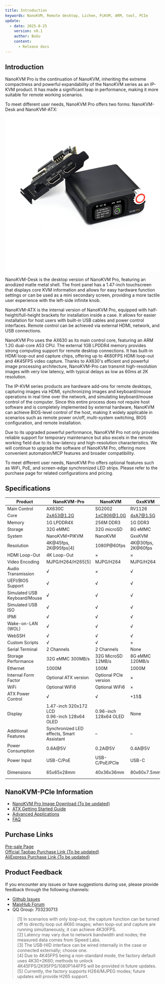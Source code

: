 ```yaml
---
title: Introduction
keywords: NanoKVM, Remote desktop, Lichee, PiKVM, ARM, tool, PCIe
update:
  - date: 2025-8-25
    version: v0.1
    author: BuGu
    content:
      - Release docs
---
```


## Introduction

NanoKVM Pro is the continuation of NanoKVM, inheriting the extreme compactness and powerful expandability of the NanoKVM series as an IP-KVM product. It has made a significant leap in performance, making it more suitable for remote working scenarios.

To meet different user needs, NanoKVM Pro offers two forms: NanoKVM-Desk and NanoKVM-ATX:

![](./../../../assets/NanoKVM/pro/introduce/combine.png)

NanoKVM-Desk is the desktop version of NanoKVM Pro, featuring an anodized matte metal shell. The front panel has a 1.47-inch touchscreen that displays core KVM information and allows for easy hardware function settings or can be used as a mini secondary screen, providing a more tactile user experience with the left-side infinite knob.

NanoKVM-ATX is the internal version of NanoKVM Pro, equipped with half-height/full-height brackets for installation inside a case. It allows for easier installation for host users with built-in USB cables and power control interfaces. Remote control can be achieved via external HDMI, network, and USB connections.

NanoKVM Pro uses the AX630 as its main control core, featuring an ARM 1.2G dual-core A53 CPU. The external 1GB LPDDR4 memory provides strong computing support for remote desktop connections. It has built-in HDMI loop-out and capture chips, offering up to 4K60FPS HDMI loop-out and 4K45FPS video capture. Thanks to AX630's efficient and powerful image processing architecture, NanoKVM-Pro can transmit high-resolution images with very low latency, with typical delays as low as 60ms at 2K resolution.

The IP-KVM series products are hardware add-ons for remote desktops, capturing images via HDMI, synchronizing images and keyboard/mouse operations in real time over the network, and simulating keyboard/mouse control of the computer. Since this entire process does not require host software and is completely implemented by external hardware, NanoKVM can achieve BIOS-level control of the host, making it widely applicable in scenarios such as remote power on/off, multi-system switching, BIOS configuration, and remote installation.

Due to its upgraded powerful performance, NanoKVM Pro not only provides reliable support for temporary maintenance but also excels in the remote working field due to its low-latency and high-resolution characteristics. We will continue to upgrade the software of NanoKVM Pro, offering more convenient automation/MCP features and broader compatibility.

To meet different user needs, NanoKVM Pro offers optional features such as WiFi, PoE, and screen-edge synchronized LED strips. Please refer to the purchase page for related configurations and pricing.

## Specifications

| Product       | NanoKVM-Pro    | NanoKVM      | GxxKVM      | JxxKVM      |
|---------------|----------------|--------------|-------------|-------------|
| Main Control  | AX630C         | SG2002       | RV1126      | RV1106      |
| Core          | 2xA53@1.2G     | 1xC906@1.0G  | 4xA7@1.5G   | 1xA7@1.2G    |
| Memory        | 1G LPDDR4X     | 256M DDR3    | 1G DDR3     | 256M DDR3   |
| Storage       | 32G eMMC       | 32G microSD  | 8G eMMC     | 16G eMMC    |
| System        | NanoKVM+PIKVM  | NanoKVM      | GxxKVM      | JxxKVM      |
| Resolution    | 4K@45fps, 2K@95fps[4] | 1080P@60fps | 4K@30fps, 2K@60fps | 1080P@60fps |
| HDMI Loop-Out | 4K Loop-Out    | ×            | ×           | ×           |
| Video Encoding | MJPG/H264/H265[5] | MJPG/H264    | MJPG/H264   | MJPG/H264   |
| Audio Transmission | √         | ×            | √           | ×           |
| UEFI/BIOS Support | √         | √            | √           | √           |
| Simulated USB Keyboard/Mouse | √ | √          | √           | √           |
| Simulated USB ISO | √          | √            | √           | √           |
| IPMI          | √              | √            | √           | ×           |
| Wake-on-LAN (WOL) | √          | √            | √           | √           |
| WebSSH        | √              | √            | √           | √           |
| Custom Scripts | √             | √            | ×           | ×           |
| Serial Terminal | 2 Channels   | 2 Channels   | None        | 1 Channel   |
| Storage Performance | 32G eMMC 300MB/s | 32G MicroSD 12MB/s | 8G eMMC 120MB/s | 8G eMMC 60MB/s |
| Ethernet      | 1000M          | 100M         | 1000M       | 100M        |
| Internal Form Factor | Optional ATX version | Optional PCIe version | ×           | ×           |
| WiFi          | Optional WiFi6  | Optional WiFi6 | ×           | ×           |
| ATX Power Control | √          | √            | +15$        | +10$        |
| Display       | 1.47-inch 320x172 LCD<br>0.96-inch 128x64 OLED | 0.96-inch 128x64 OLED | None | 1.66-inch 280x240 |
| Additional Features | Synchronized LED effects, Smart Assistant | –        | –           | –           |
| Power Consumption | 0.6A@5V   | 0.2A@5V      | 0.4A@5V     | 0.2A@5V     |
| Power Input   | USB-C/PoE      | USB-C/PoE/PCIe | USB-C       | USB-C       |
| Dimensions     | 65x65x28mm    | 40x36x36mm   | 80x60x7.5mm | 60x6x24-30mm |

## NanoKVM-PCIe Information

+ [NanoKVM Pro Image Download (To be updated)](https://github.com/sipeed/NanoKVM-Pro/releases/latest)
+ [ATX Getting Started Guide](https://wiki.sipeed.com/hardware/en/kvm/NanoKVM_Pro/atx_start.html)
+ [Advanced Applications](https://wiki.sipeed.com/hardware/en/kvm/NanoKVM_Pro/extended.html)
+ [FAQ](https://wiki.sipeed.com/hardware/en/kvm/NanoKVM_Pro/faq.html)

## Purchase Links

[Pre-sale Page](https://sipeed.com/nanokvm/pro)  
[Official Taobao Purchase Link (To be updated)]()  
[AliExpress Purchase Link (To be updated)]()  

## Product Feedback

If you encounter any issues or have suggestions during use, please provide feedback through the following channels:

+ [Github Issues](https://github.com/sipeed/NanoKVM-Pro/issues)
+ [MaixHub Forum](https://maixhub.com/discussion/nanokvm)
+ QQ Group: 703230713

> [1] In scenarios with only loop-out, the capture function can be turned off to directly loop out 4K60 images; when loop-out and capture are running simultaneously, it can achieve 4K30FPS.  
> [2] Latency may vary due to network bandwidth and nodes; the measured data comes from Sipeed Labs.  
> [3] The USB-HID interface can be wired internally in the case or connected externally; choose one.  
> [4] Due to 4K45FPS being a non-standard mode, the factory default uses 4K30+2K60; methods to unlock 4K45FPS/2K95FPS/1080P144FPS will be provided in future updates.  
> [5] Currently, the factory supports H264/MJPEG modes; future updates will provide H265 support.
